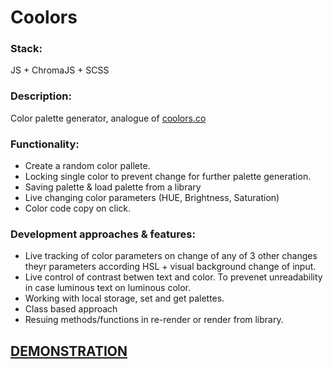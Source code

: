 # Coolors

### Stack:
JS + ChromaJS + SCSS

### Description:
Color palette generator, analogue of [coolors.co](https://coolors.co/)

### Functionality: 
- Create a random color pallete.
- Locking single color to prevent change for further palette generation.
- Saving palette & load palette from a library
- Live changing color parameters (HUE, Brightness, Saturation)
- Color code copy on click.

### Development approaches & features:
- Live tracking of color parameters on change of any of 3 other changes theyr parameters according HSL + visual background change of input.
- Live control of contrast betwen text and color. To prevenet unreadability in case luminous text on luminous color. 
- Working with local storage, set and get palettes. 
- Class based approach
- Resuing methods/functions in re-render or render from library. 


## [DEMONSTRATION](https://peoplecanfly1.github.io/Coolors/)
